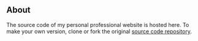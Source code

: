 ## About

The source code of my personal professional website is hosted here. To make your own version, clone or fork the original [source code repository](https://github.com/rikurauhala/rikurauhala.github.io).
